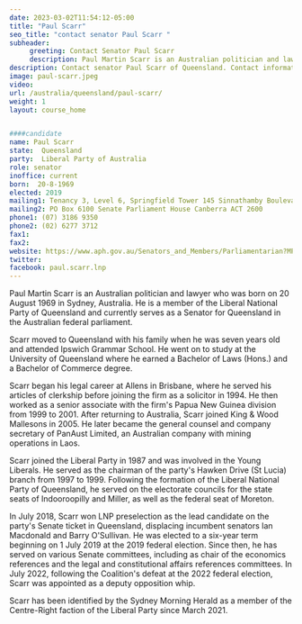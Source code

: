```yaml
---
date: 2023-03-02T11:54:12-05:00
title: "Paul Scarr"
seo_title: "contact senator Paul Scarr "
subheader:
     greeting: Contact Senator Paul Scarr
     description: Paul Martin Scarr is an Australian politician and lawyer who was born on 20 August 1969 in Sydney, Australia. He is a member of the Liberal National Party of Queensland and currently serves as a Senator for Queensland in the Australian federal parliament.
description: Contact senator Paul Scarr of Queensland. Contact information for Paul Scarr includes email address, phone number, and mailing address.
image: paul-scarr.jpeg
video:
url: /australia/queensland/paul-scarr/
weight: 1
layout: course_home


####candidate
name: Paul Scarr
state:	Queensland
party:	Liberal Party of Australia
role: senator
inoffice: current
born:  20-8-1969
elected: 2019
mailing1: Tenancy 3, Level 6, Springfield Tower 145 Sinnathamby Boulevard Springfield Central, QLD, 4300
mailing2: PO Box 6100 Senate Parliament House Canberra ACT 2600
phone1:	(07) 3186 9350
phone2: (02) 6277 3712
fax1:
fax2:
website: https://www.aph.gov.au/Senators_and_Members/Parliamentarian?MPID=282997
twitter:
facebook: paul.scarr.lnp
---
```

Paul Martin Scarr is an Australian politician and lawyer who was born on 20 August 1969 in Sydney, Australia. He is a member of the Liberal National Party of Queensland and currently serves as a Senator for Queensland in the Australian federal parliament.

Scarr moved to Queensland with his family when he was seven years old and attended Ipswich Grammar School. He went on to study at the University of Queensland where he earned a Bachelor of Laws (Hons.) and a Bachelor of Commerce degree.

Scarr began his legal career at Allens in Brisbane, where he served his articles of clerkship before joining the firm as a solicitor in 1994. He then worked as a senior associate with the firm's Papua New Guinea division from 1999 to 2001. After returning to Australia, Scarr joined King & Wood Mallesons in 2005. He later became the general counsel and company secretary of PanAust Limited, an Australian company with mining operations in Laos.

Scarr joined the Liberal Party in 1987 and was involved in the Young Liberals. He served as the chairman of the party's Hawken Drive (St Lucia) branch from 1997 to 1999. Following the formation of the Liberal National Party of Queensland, he served on the electorate councils for the state seats of Indooroopilly and Miller, as well as the federal seat of Moreton.

In July 2018, Scarr won LNP preselection as the lead candidate on the party's Senate ticket in Queensland, displacing incumbent senators Ian Macdonald and Barry O'Sullivan. He was elected to a six-year term beginning on 1 July 2019 at the 2019 federal election. Since then, he has served on various Senate committees, including as chair of the economics references and the legal and constitutional affairs references committees. In July 2022, following the Coalition's defeat at the 2022 federal election, Scarr was appointed as a deputy opposition whip.

Scarr has been identified by the Sydney Morning Herald as a member of the Centre-Right faction of the Liberal Party since March 2021.